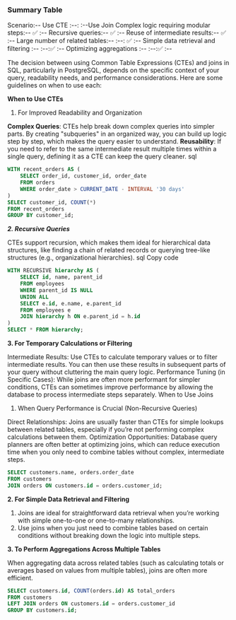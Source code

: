 ### Summary Table

Scenario:--	Use CTE :--:	:--Use Join
Complex logic requiring modular steps:--	✅	:--
Recursive queries:--	✅	:--
Reuse of intermediate results:--	 ✅	:--
Large number of related tables:--	:--:	✅ :--
Simple data retrieval and filtering	:--	:--:✅ :--
Optimizing aggregations	:--	 :--:✅ :--


The decision between using Common Table Expressions (CTEs) and joins in SQL, particularly in PostgreSQL, depends on the specific context of your query, readability needs, and performance considerations. Here are some guidelines on when to use each:

**When to Use CTEs**
1. For Improved Readability and Organization

**Complex Queries**: CTEs help break down complex queries into simpler parts. By creating "subqueries" in an organized way, you can build up logic step by step, which makes the query easier to understand.
**Reusability**: If you need to refer to the same intermediate result multiple times within a single query, defining it as a CTE can keep the query cleaner.
sql
```SQL
WITH recent_orders AS (
    SELECT order_id, customer_id, order_date
    FROM orders
    WHERE order_date > CURRENT_DATE - INTERVAL '30 days'
)
SELECT customer_id, COUNT(*)
FROM recent_orders
GROUP BY customer_id;
```

***2. Recursive Queries***

CTEs support recursion, which makes them ideal for hierarchical data structures, like finding a chain of related records or querying tree-like structures (e.g., organizational hierarchies).
sql
Copy code
```sql
WITH RECURSIVE hierarchy AS (
    SELECT id, name, parent_id
    FROM employees
    WHERE parent_id IS NULL
    UNION ALL
    SELECT e.id, e.name, e.parent_id
    FROM employees e
    JOIN hierarchy h ON e.parent_id = h.id
)
SELECT * FROM hierarchy;
```

**3. For Temporary Calculations or Filtering**

Intermediate Results: Use CTEs to calculate temporary values or to filter intermediate results. You can then use these results in subsequent parts of your query without cluttering the main query logic.
Performance Tuning (in Specific Cases): While joins are often more performant for simpler conditions, CTEs can sometimes improve performance by allowing the database to process intermediate steps separately.
When to Use Joins

1. When Query Performance is Crucial (Non-Recursive Queries)

Direct Relationships: Joins are usually faster than CTEs for simple lookups between related tables, especially if you’re not performing complex calculations between them.
Optimization Opportunities: Database query planners are often better at optimizing joins, which can reduce execution time when you only need to combine tables without complex, intermediate steps.

```sql
SELECT customers.name, orders.order_date
FROM customers
JOIN orders ON customers.id = orders.customer_id;
```

**2. For Simple Data Retrieval and Filtering**

1. Joins are ideal for straightforward data retrieval when you’re working with simple one-to-one or one-to-many relationships.
2. Use joins when you just need to combine tables based on certain conditions without breaking down the logic into multiple steps.

**3. To Perform Aggregations Across Multiple Tables**

When aggregating data across related tables (such as calculating totals or averages based on values from multiple tables), joins are often more efficient.

```sql
SELECT customers.id, COUNT(orders.id) AS total_orders
FROM customers
LEFT JOIN orders ON customers.id = orders.customer_id
GROUP BY customers.id;
```